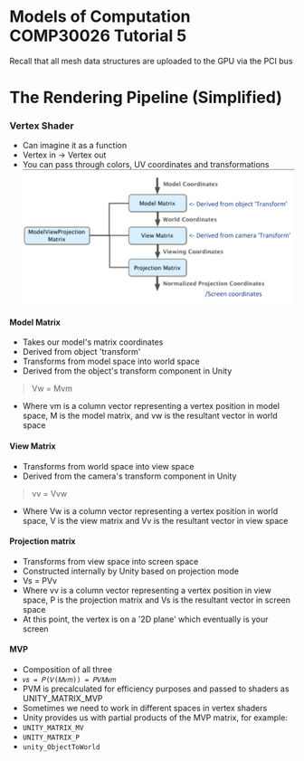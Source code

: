 Models of Computation COMP30026 Tutorial 5
==========================================

Recall that all mesh data structures are uploaded to the GPU via the PCI bus

# The Rendering Pipeline (Simplified)
### Vertex Shader
- Can imagine it as a function
- Vertex in -> Vertex out
- You can pass through colors, UV coordinates and transformations
![](tut5/tut50.png)

#### Model Matrix
- Takes our model's matrix coordinates
- Derived from object 'transform'
- Transforms from model space into world space
- Derived from the object's transform component in Unity
> Vw = Mvm
- Where vm is a column vector representing a vertex position in model space, M is the model matrix, and vw is the resultant vector in world space

#### View Matrix
- Transforms from world space into view space
- Derived from the camera's transform component in Unity
> vv = Vvw
- Where Vw is a column vector representing a vertex position in world space, V is the view matrix and Vv is the resultant vector in view space

#### Projection matrix
- Transforms from view space into screen space
- Constructed internally by Unity based on projection mode
- Vs = PVv
- Where vv is a column vector representing a vertex position in view space, P is the projection matrix and Vs is the resultant vector in screen space
- At this point, the vertex is on a '2D plane' which eventually is your screen

#### MVP
- Composition of all three
- `𝑣𝑠 = 𝑃(𝑉(𝑀𝑣𝑚)) = 𝑃𝑉𝑀𝑣𝑚`
- PVM is precalculated for efficiency purposes and passed to shaders as UNITY_MATRIX_MVP
- Sometimes we need to work in different spaces in vertex shaders
- Unity provides us with partial products of the MVP matrix, for example:
- `UNITY_MATRIX_MV`
- `UNITY_MATRIX_P`
- `unity_ObjectToWorld`